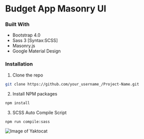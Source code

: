 # Budget App Masonry UI

### Built With

* Bootstrap 4.0
* Sass 3 [Syntax:SCSS]
* Masonry.js
* Google Material Design

### Installation

1. Clone the repo
```sh
git clone https://github.com/your_username_/Project-Name.git
```
2. Install NPM packages
```sh
npm install
```
3. SCSS Auto Compile Script
```sh
npm run compile:sass
```

![Image of Yaktocat](https://i.imgur.com/jqtTZPF.jpg)







